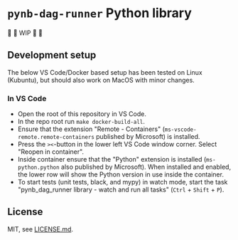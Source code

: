 # `pynb-dag-runner` Python library

🚧 🚧 WIP 🚧 🚧

## Development setup

The below VS Code/Docker based setup has been tested on Linux (Kubuntu), but should also work on MacOS with minor changes.

### In VS Code
- Open the root of this repository in VS Code.
- In the repo root run `make docker-build-all`.
- Ensure that the extension "Remote - Containers" (`ms-vscode-remote.remote-containers` published by Microsoft) is installed.
- Press the `><`-button in the lower left VS Code window corner. Select "Reopen in container".
- Inside container ensure that the "Python" extension is installed (`ms-python.python` also published by Microsoft). When installed and enabled, the lower row will show the Python version in use inside the container.
- To start tests (unit tests, black, and mypy) in watch mode, start the task "pynb_dag_runner library - watch and run all tasks" (`Ctrl` + `Shift` + `P`).

## License

MIT, see [LICENSE.md](./LICENSE.md).
